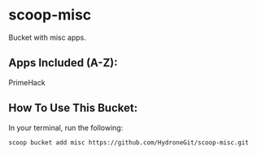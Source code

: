 # scoop-misc

Bucket with misc apps.

## Apps Included (A-Z):

PrimeHack

## How To Use This Bucket:

In your terminal, run the following:

```pwsh
scoop bucket add misc https://github.com/HydroneGit/scoop-misc.git
```
